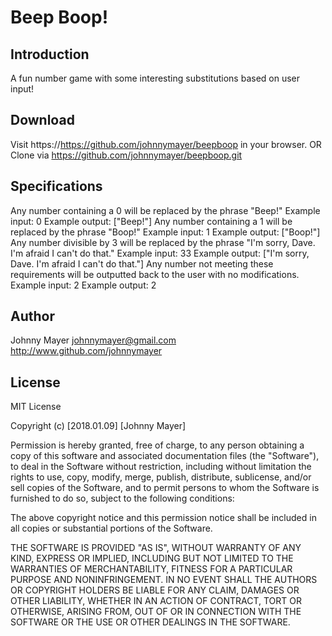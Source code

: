 # Beep Boop!

## Introduction
A fun number game with some interesting substitutions based on user input!

## Download
Visit https://https://github.com/johnnymayer/beepboop in your browser.
OR
Clone via https://github.com/johnnymayer/beepboop.git

## Specifications
Any number containing a 0 will be replaced by the phrase "Beep!"
  Example input: 0
  Example output: ["Beep!"]
Any number containing a 1 will be replaced by the phrase "Boop!"
  Example input: 1
  Example output: ["Boop!"]
Any number divisible by 3 will be replaced by the phrase "I'm sorry, Dave. I'm afraid I can't do that."
  Example input: 33
  Example output: ["I'm sorry, Dave. I'm afraid I can't do that."]
Any number not meeting these requirements will be outputted back to the user with no modifications.
  Example input: 2
  Example output: 2

## Author
Johnny Mayer
     johnnymayer@gmail.com
     http://www.github.com/johnnymayer

## License
MIT License

Copyright (c) [2018.01.09] [Johnny Mayer]

Permission is hereby granted, free of charge, to any person obtaining a copy
of this software and associated documentation files (the "Software"), to deal
in the Software without restriction, including without limitation the rights
to use, copy, modify, merge, publish, distribute, sublicense, and/or sell
copies of the Software, and to permit persons to whom the Software is
furnished to do so, subject to the following conditions:

The above copyright notice and this permission notice shall be included in all
copies or substantial portions of the Software.

THE SOFTWARE IS PROVIDED "AS IS", WITHOUT WARRANTY OF ANY KIND, EXPRESS OR
IMPLIED, INCLUDING BUT NOT LIMITED TO THE WARRANTIES OF MERCHANTABILITY,
FITNESS FOR A PARTICULAR PURPOSE AND NONINFRINGEMENT. IN NO EVENT SHALL THE
AUTHORS OR COPYRIGHT HOLDERS BE LIABLE FOR ANY CLAIM, DAMAGES OR OTHER
LIABILITY, WHETHER IN AN ACTION OF CONTRACT, TORT OR OTHERWISE, ARISING FROM,
OUT OF OR IN CONNECTION WITH THE SOFTWARE OR THE USE OR OTHER DEALINGS IN THE
SOFTWARE.
